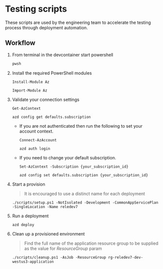 # Testing scripts
These scripts are used by the engineering team to accelerate the testing process through deployment automation.

## Workflow

1. From terminal in the devcontainer start powershell

    ```sh
    pwsh
    ```

1. Install the required PowerShell modules 

    ```pwsh
    Install-Module Az
    ```

    ```pwsh
    Import-Module Az
    ```
    
1. Validate your connection settings

    ```pwsh
    Get-AzContext
    ```

    ```pwsh
    azd config get defaults.subscription
    ```

    * If you are not authenticated then run the following to set your account context.

        ```pwsh
        Connect-AzAccount
        ```
        
        ```pwsh
        azd auth login
        ```

    * If you need to change your default subscription.

        ```pwsh
        Set-AzContext -Subscription {your_subscription_id}
        ```
        
        ```pwsh
        azd config set defaults.subscription {your_subscription_id}
        ```

1. Start a provision

    > It is encouraged to use a distinct name for each deployment
    
    ```pwsh
    ./scripts/setup.ps1 -NotIsolated -Development -CommonAppServicePlan -SingleLocation -Name reledev7 
    ```

    <!-- ./scripts/setup.ps1 -Hub -Isolated -Development -NoCommonAppServicePlan -SingleLocation -Name rele231129v1 -->

1. Run a deployment

    ```pwsh
    azd deploy
    ```

1. Clean up a provisioned environment

    > Find the full name of the application resource group to be supplied as the value for *ResourceGroup* param

    ```pwsh
    ./scripts/cleanup.ps1 -AsJob -ResourceGroup rg-reledev7-dev-westus3-application
    ```